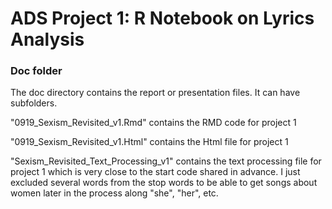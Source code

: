 # ADS Project 1:  R Notebook on Lyrics Analysis

### Doc folder

The doc directory contains the report or presentation files. It can have subfolders.  

"0919_Sexism_Revisited_v1.Rmd" contains the RMD code for project 1

"0919_Sexism_Revisited_v1.Html" contains the Html file for project 1

"Sexism_Revisited_Text_Processing_v1" contains the text processing file for project 1 which is very close to the start code shared in advance. I just excluded several words from the stop words to be able to get songs about women later in the process along "she", "her", etc.
